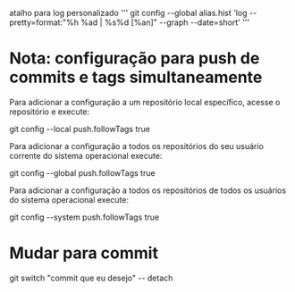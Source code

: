 

atalho para log personalizado 
''' git config --global alias.hist 'log --pretty=format:"%h %ad | %s%d [%an]" --graph --date=short' '''



# Nota: configuração para push de commits e tags simultaneamente

Para adicionar a configuração a um repositório local específico, acesse o repositório e execute:

git config --local push.followTags true

Para adicionar a configuração a todos os repositórios do seu usuário corrente do sistema operacional execute:

git config --global push.followTags true

Para adicionar a configuração a todos os repositórios de todos os usuários do sistema operacional execute:

git config --system push.followTags true 

# Mudar para commit 

git switch "commit que eu desejo" -- detach   